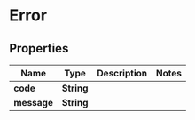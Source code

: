 

# Error


## Properties

| Name | Type | Description | Notes |
|------------ | ------------- | ------------- | -------------|
|**code** | **String** |  |  |
|**message** | **String** |  |  |



